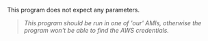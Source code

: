This program does not expect any parameters.

> _This program should be run in one of 'our' AMIs, otherwise the program won't be able to find the AWS credentials._